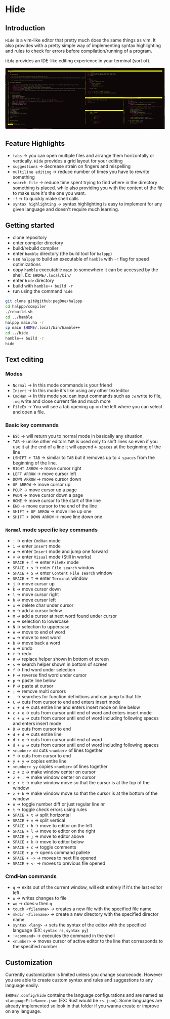 # Hide

## Introduction

`Hide` is a vim-like editor that pretty much does the same things as vim.
It also provides with a pretty simple way of implementing syntax highlighting and rules to check for errors before compilation/running of a program.

`Hide` provides an IDE-like editing experience in your terminal (sort of).

![Alt text](preview)

## Feature Highlights

-   `tabs` -> you can open multiple files and arrange them horizontally or vertically. `Hide` provides a grid layout for your editing
-   `suggestions` -> decrease strain on fingers and mispelling
-   `multiline editing` -> reduce number of times you have to rewrite something
-   `search file` -> reduce time spent trying to find where in the directory something is placed. while also providing you with the content of the file to make sure it's the one you want.
-   `:!` -> to quickly make shell calls
-   `syntax highlighting` -> syntax highlighting is easy to implement for any given language and doesn't require much learning.

## Getting started

-   clone repository
-   enter compiler directory
-   build/rebuild compiler
-   enter `hamble` directory (the build tool for `halppp`)
-   use `halppp` to build an executable of `hamble` with `-r` flag for speed optimizations
-   copy `hamble` executable `main` to somewhere it can be accessed by the shell. Ex: `$HOME/.local/bin/`
-   enter `hide` directory
-   build with `hamble++ build -r`
-   run using the command `hide`

```bash
git clone git@github:peg0ne/halppp
cd halppp/compiler
./rebuild.sh
cd ../hamble
halppp main.ha -r
cp main $HOME/.local/bin/hamble++
cd ../hide
hamble++ build -r
hide
```

## Text editing

### Modes

-   `Normal` -> In this mode commands is your friend
-   `Insert` -> In this mode it's like using any other texteditor
-   `CmdHan` -> In this mode you can input commands such as `:w` write to file, `:wq` write and close current file and much more
-   `FileEx` -> You will see a tab opening up on the left where you can select and open a file.

### Basic key commands

-   `ESC` -> will return you to normal mode in basically any situation.
-   `TAB` -> unlike other editors `TAB` is used only to shift lines so even if you use it at the end of a line it will append `4 spaces` at the beginning of the line
-   `LSHIFT + TAB` -> similar to `TAB`
    but it removes up to `4 spaces` from the beginning of the line.
-   `RIGHT ARROW` -> move cursor right
-   `LEFT ARROW` -> move cursor left
-   `DOWN ARROW` -> move cursor down
-   `UP ARROW` -> move cursor up
-   `PGUP` -> move cursor up a page
-   `PGDN` -> move cursor down a page
-   `HOME` -> move cursor to the start of the line
-   `END` -> move cursor to the end of the line
-   `SHIFT + UP ARROW` -> move line up one
-   `SHIFT + DOWN ARROW` -> move line down one

### `Normal` mode specific key commands

-   `:` -> enter `CmdHan` mode
-   `i` -> enter `Insert` mode
-   `a` -> enter `Insert` mode and jump one forward
-   `v` -> enter `Visual` mode (Still in works)
-   `SPACE + f` -> enter `FileEx` mode
-   `SPACE + s` -> enter `File search` window
-   `SPACE + S` -> enter `Content File search` window
-   `SPACE + T` -> enter `Terminal` window
-   `j` -> move cursor up
-   `k` -> move cursor down
-   `l` -> move cursor right
-   `h` -> move cursor left
-   `x` -> delete char under cursor
-   `m` -> add a cursor below
-   `M` -> add a cursor at next word found under cursor
-   `n` -> selection to lowercase
-   `N` -> selection to uppercase
-   `e` -> move to end of word
-   `w` -> move to next word
-   `b` -> move back a word
-   `u` -> undo
-   `r` -> redo
-   `R` -> replace helper shown in bottom of screen
-   `s` -> search helper shown in bottom of screen
-   `f` -> find word under selection
-   `F` -> reverse find word under cursor
-   `p` -> paste line below
-   `P` -> paste at cursor
-   `;` -> remove multi cursors
-   `.` -> searches for function definitions and can jump to that file
-   `C` -> cuts from cursor to end and enters insert mode
-   `c + d` -> cuts entire line and enters insert mode on line below
-   `c + e` -> cuts from cursor until end of word and enters insert mode
-   `c + w` -> cuts from cursor until end of word including following spaces and enters insert mode
-   `D` -> cuts from cursor to end
-   `d + d` -> cuts entire line
-   `d + e` -> cuts from cursor until end of word
-   `d + w` -> cuts from cursor until end of word including following spaces
-   `<number> dd` cuts `<number>` of lines together
-   `Y` -> cuts from cursor to end
-   `y + y` -> copies entire line
-   `<number> yy` copies `<number>` of lines together
-   `z + z` -> make window center on cursor
-   `z + .` -> make window center on cursor
-   `z + t` -> make window move so that the cursor is at the top of the window
-   `z + b` -> make window move so that the cursor is at the bottom of the window
-   `o` -> toggle number diff or just regular line nr
-   `t` -> toggle check errors using rules
-   `SPACE + t` -> split horizontal
-   `SPACE + v` -> split vertical
-   `SPACE + h` -> move to editor on the left
-   `SPACE + l` -> move to editor on the right
-   `SPACE + j` -> move to editor above
-   `SPACE + k` -> move to editor below
-   `SPACE + c` -> toggle comments
-   `SPACE + p` -> opens command pallete
-   `SPACE + ->` -> moves to next file opened
-   `SPACE + <-` -> moves to previous file opened

### CmdHan commands

-   `q` -> exits out of the current window, will exit entirely if it's the last editor left.
-   `w` -> writes changes to file
-   `wq` -> does `w` then `q`
-   `touch <filename>` -> creates a new file with the specified file name
-   `mkdir <filename>` -> create a new directory with the specified director name
-   `syntax <lang>` -> sets the syntax of the editor with the specified language (EX: `syntax rs`, `syntax py`)
-   `!<command>` -> executes the command in the shell
-   `<number>` -> moves cursor of active editor to the line that corresponds to the specified number

## Customization

Currently customization is limited unless you change sourcecode. However you are able to create custom syntax and rules and suggestions to any language easily.

`$HOME/.config/hide` contains the language configurations and are named as `<LanguageFileName>.json` (EX: Rust would be `rs.json`). Some languages are already implemented so look in that folder if you wanna create or improve on any language.
